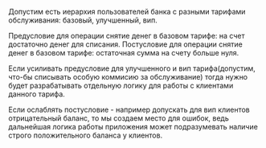 Допустим есть иерархия пользователей банка с разными тарифами обслуживания: базовый, улучшенный, вип.

Предусловие для операции снятие денег в базовом тарифе: на счет достаточно денег для списания.
Постусловие для операции снятие денег в базовом тарифе: остаточная сумма на счету больше нуля.

Если усиливать предусловие для улучшенного и вип тарифа(допустим, что-бы списывать особую коммисию за обслуживание) тогда нужно будет разрабатывать отдельную логику для работы с клиентами данного тарифа.

Если ослаблять постусловие - например допускать для вип клиентов отрицательный баланс, то мы создаем место для ошибок, ведь дальнейшая логика работы приложения может подразумевать наличие строго положительного баланса у клиентов.
